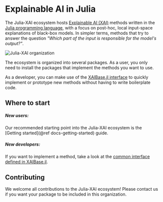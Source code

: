 # Explainable AI in Julia

The Julia-XAI ecosystem hosts [Explainable AI (XAI)](https://en.wikipedia.org/wiki/Explainable_artificial_intelligence) 
methods written in the [Julia programming language](https://julialang.org),
with a focus on post-hoc, local input-space explanations of black-box models.
In simpler terms, methods that try to answer the question 
*"Which part of the input is responsible for the model's output?"*.

![Julia-XAI organization](https://julia-xai.github.io/XAIDocs/docs/src/assets/org.png)

The ecosystem is organized into several packages.
As a user, you only need to install the packages that implement the methods you want to use.

As a developer, you can make use of the [XAIBase.jl interface](https://julia-xai.github.io/XAIDocs/XAIBase/dev/interface/)
to quickly implement or prototype new methods without having to write boilerplate code.

## Where to start
##### New users:
Our recommended starting point into the Julia-XAI ecosystem is the 
[Getting started](@ref docs-getting-started) guide.

##### New developers:
If you want to implement a method, take a look at the [common interface
defined in XAIBase.jl](https://julia-xai.github.io/XAIDocs/XAIBase/dev/interface/).

## Contributing
We welcome all contributions to the Julia-XAI ecosystem!
Please contact us if you want your package to be included in this organization.
